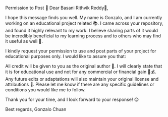 Permission to Post 🎉
Dear Basani Rithvik Reddy👋,

I hope this message finds you well. My name is Gonzalo, and I am currently working on an educational project related 📚. I came across your repository, and found it highly relevant to my work. I believe sharing parts of it would be incredibly beneficial to my learning process and to others who may find it useful as well 🌟.

I kindly request your permission to use and post parts of your project for educational purposes only. I would like to assure you that:

All credit will be given to you as the original author 🙌.
I will clearly state that it is for educational use and not for any commercial or financial gain 🚫💰.
Any future edits or adaptations will also maintain your original license and attributions 📜.
Please let me know if there are any specific guidelines or conditions you would like me to follow.

Thank you for your time, and I look forward to your response! 😊

Best regards,
Gonzalo Chuan
